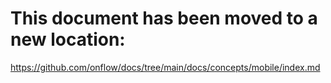 # This document has been moved to a new location:

https://github.com/onflow/docs/tree/main/docs/concepts/mobile/index.md
